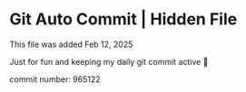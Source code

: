 # Git Auto Commit | Hidden File

This file was added Feb 12, 2025

Just for fun and keeping my daily git commit active 🤪

commit number: 965122
